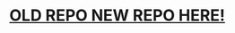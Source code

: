 # [OLD REPO NEW REPO HERE!](https://github.com/radical-skincare/woo-percent-and-or-recurring-percent-coupon-type)
